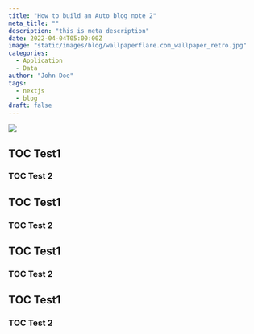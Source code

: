 ```yaml
---
title: "How to build an Auto blog note 2"
meta_title: ""
description: "this is meta description"
date: 2022-04-04T05:00:00Z
image: "static/images/blog/wallpaperflare.com_wallpaper_retro.jpg"
categories:
  - Application
  - Data
author: "John Doe"
tags:
  - nextjs
  - blog
draft: false
---
```



![](\/images\/blog\/)


## TOC Test1

### TOC Test 2

## TOC Test1

### TOC Test 2

## TOC Test1

### TOC Test 2

## TOC Test1

### TOC Test 2


